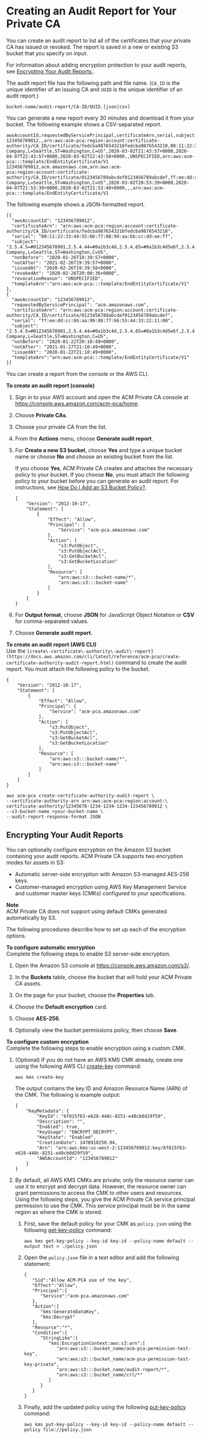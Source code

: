 # Creating an Audit Report for Your Private CA<a name="PcaAuditReport"></a>

You can create an audit report to list all of the certificates that your private CA has issued or revoked\. The report is saved in a new or existing S3 bucket that you specify on input\. 

For information about adding encryption protection to your audit reports, see [Encrypting Your Audit Reports ](#audit-report-encryption)\.

The audit report file has the following path and file name\. \(`CA_ID` is the unique identifier of an issuing CA and `UUID` is the unique identifier of an audit report\.\)

```
bucket-name/audit-report/CA-ID/UUID.[json|csv]
```

You can generate a new report every 30 minutes and download it from your bucket\. The following example shows a CSV\-separated report\.

```
awsAccountId,requestedByServicePrincipal,certificateArn,serial,subject,notBefore,notAfter,issuedAt,revokedAt,revocationReason,templateArn
123456789012,,arn:aws:acm-pca:region:account:certificate-authority/CA_ID/certificate/fedcba9876543210fedcba9876543210,00:11:22:33:44:55:66:77:88:99:aa:bb:cc:dd:ee:ff,"2.5.4.5=#012345678901,2.5.4.44=#0a1b3c4d,2.5.4.65=#0a1b3c4e5f6a,2.5.4.43=#0a1b3c4d5e,2.5.4.42=#0123456789abcdef0123456789abcdef0123,2.5.4.4=#0123456789abcdef01234567,2.5.4.12=#0a1b3c4d5e,2.5.4.46=#0123456789ab,CN=www.example1.com,OU=Sales,O=Example Company,L=Seattle,ST=Washington,C=US",2020-03-02T21:43:57+0000,2020-04-07T22:43:57+0000,2020-03-02T22:43:58+0000,,UNSPECIFIED,arn:aws:acm-pca:::template/EndEntityCertificate/V1
123456789012,acm.amazonaws.com,arn:aws:acm-pca:region:account:certificate-authority/CA_ID/certificate/0123456789abcdef0123456789abcdef,ff:ee:dd:cc:bb:aa:99:88:77:66:55:44:33:22:11:00,"2.5.4.5=#012345678901,2.5.4.44=#0a1b3c4d,2.5.4.65=#0a1b3c4d5e6f,2.5.4.43=#0a1b3c4d5e,2.5.4.42=#0123456789abcdef0123456789abcdef0123,2.5.4.4=#0123456789abcdef01234567,2.5.4.12=#0a1b3c4d5e,2.5.4.46=#0123456789ab,CN=www.example1.com,OU=Sales,O=Example Company,L=Seattle,ST=Washington,C=US",2020-03-02T20:53:39+0000,2020-04-07T21:53:39+0000,2020-03-02T21:53:40+0000,,,arn:aws:acm-pca:::template/EndEntityCertificate/V1
```

The following example shows a JSON\-formatted report\. 

```
[{
  "awsAccountId": "123456789012",
  "certificateArn": "arn:aws:acm-pca:region:account:certificate-authority/CA_ID/certificate/fedcba9876543210fedcba9876543210",
  "serial": "00:11:22:33:44:55:66:77:88:99:aa:bb:cc:dd:ee:ff",
  "subject": "2.5.4.5=#012345678901,2.5.4.44=#0a1b3c4d,2.5.4.65=#0a1b3c4d5e6f,2.5.4.43=#0a1b3c4d5e,2.5.4.42=#0123456789abcdef0123456789abcdef0123,2.5.4.4=#0123456789abcdef01234567,2.5.4.12=#0a1b3c4d5e,2.5.4.46=#0123456789ab,CN=www.example1.com,OU=Sales,O=Example Company,L=Seattle,ST=Washington,C=US",
  "notBefore": "2020-02-26T18:39:57+0000",
  "notAfter": "2021-02-26T19:39:57+0000",
  "issuedAt": "2020-02-26T19:39:58+0000",
  "revokedAt": "2020-02-26T20:00:36+0000",
  "revocationReason": "UNSPECIFIED",
  "templateArn":"arn:aws:acm-pca:::template/EndEntityCertificate/V1"
},
{
  "awsAccountId": "123456789012",
  "requestedByServicePrincipal": "acm.amazonaws.com",
  "certificateArn": "arn:aws:acm-pca:region:account:certificate-authority/CA_ID/certificate/0123456789abcdef0123456789abcdef",
  "serial": "ff:ee:dd:cc:bb:aa:99:88:77:66:55:44:33:22:11:00",
  "subject": "2.5.4.5=#012345678901,2.5.4.44=#0a1b3c4d,2.5.4.65=#0a1b3c4d5e6f,2.5.4.43=#0a1b3c4d5e,2.5.4.42=#0123456789abcdef0123456789abcdef0123,2.5.4.4=#0123456789abcdef01234567,2.5.4.12=#0a1b3c4d5e,2.5.4.46=#0123456789ab,CN=www.example1.com,OU=Sales,O=Example Company,L=Seattle,ST=Washington,C=US",
  "notBefore": "2020-01-22T20:10:49+0000",
  "notAfter": "2021-01-17T21:10:49+0000",
  "issuedAt": "2020-01-22T21:10:49+0000",
  "templateArn":"arn:aws:acm-pca:::template/EndEntityCertificate/V1"
}]
```

You can create a report from the console or the AWS CLI\.

**To create an audit report \(console\)**

1. Sign in to your AWS account and open the ACM Private CA console at [https://console\.aws\.amazon\.com/acm\-pca/home](https://console.aws.amazon.com/acm-pca/home)\.

1. Choose **Private CAs**\.

1. Choose your private CA from the list\.

1. From the **Actions** menu, choose **Generate audit report**\.

1. For **Create a new S3 bucket**, choose **Yes** and type a unique bucket name or choose **No** and choose an existing bucket from the list\. 

   If you choose **Yes**, ACM Private CA creates and attaches the necessary policy to your bucket\. If you choose **No**, you must attach the following policy to your bucket before you can generate an audit report\. For instructions, see [How Do I Add an S3 Bucket Policy?](https://docs.aws.amazon.com/AmazonS3/latest/user-guide/add-bucket-policy.html)\. 

   ```
   {
       "Version": "2012-10-17",
       "Statement": [
           {
               "Effect": "Allow",
               "Principal": {
                   "Service": "acm-pca.amazonaws.com"
               },
               "Action": [
                   "s3:PutObject",
                   "s3:PutObjectAcl",
                   "s3:GetBucketAcl",
                   "s3:GetBucketLocation"
               ],
               "Resource": [
                   "arn:aws:s3:::bucket-name/*",
                   "arn:aws:s3:::bucket-name"
               ]
           }
       ]
   }
   ```

1. For **Output format**, choose **JSON** for JavaScript Object Notation or **CSV** for comma\-separated values\. 

1. Choose **Generate audit report**\.

**To create an audit report \(AWS CLI\)**  
Use the `[create\-certificate\-authority\-audit\-report](https://docs.aws.amazon.com/cli/latest/reference/acm-pca/create-certificate-authority-audit-report.html)` command to create the audit report\. You must attach the following policy to the bucket\. 

```
{
    "Version": "2012-10-17",
    "Statement": [
        {
            "Effect": "Allow",
            "Principal": {
                "Service": "acm-pca.amazonaws.com"
            },
            "Action": [
                "s3:PutObject",
                "s3:PutObjectAcl",
                "s3:GetBucketAcl",
                "s3:GetBucketLocation"
            ],
            "Resource": [
                "arn:aws:s3:::bucket-name/*",
                "arn:aws:s3:::bucket-name"
            ]
        }
    ]
}
```

```
aws acm-pca create-certificate-authority-audit-report \
--certificate-authority-arn arn:aws:acm-pca:region:account:\
certificate-authority/12345678-1234-1234-1234-123456789012 \
--s3-bucket-name >your-bucket-name \
--audit-report-response-format JSON
```

## Encrypting Your Audit Reports<a name="audit-report-encryption"></a>

You can optionally configure encryption on the Amazon S3 bucket containing your audit reports\. ACM Private CA supports two encryption modes for assets in S3:
+ Automatic server\-side encryption with Amazon S3\-managed AES\-256 keys\.
+ Customer\-managed encryption using AWS Key Management Service and customer master keys \(CMKs\) configured to your specifications\.

**Note**  
ACM Private CA does not support using default CMKs generated automatically by S3\.

The following procedures describe how to set up each of the encryption options\.

**To configure automatic encryption**  
Complete the following steps to enable S3 server\-side encryption\.

1. Open the Amazon S3 console at [https://console\.aws\.amazon\.com/s3/](https://console.aws.amazon.com/s3/)\.

1. In the **Buckets** table, choose the bucket that will hold your ACM Private CA assets\.

1. On the page for your bucket, choose the **Properties** tab\.

1. Choose the **Default encryption** card\.

1. Choose **AES\-256**\.

1. Optionally view the bucket permissions policy, then choose **Save**\.

**To configure custom encryption**  
Complete the following steps to enable encryption using a custom CMK\.

1. \(Optional\) If you do not have an AWS KMS CMK already, create one using the following AWS CLI [create\-key](https://docs.aws.amazon.com/cli/latest/reference/kms/create-key.html) command:

   ```
   aws kms create-key
   ```

   The output contains the key ID and Amazon Resource Name \(ARN\) of the CMK\. The following is example output:

   ```
   {
       "KeyMetadata": {
           "KeyId": "6f815f63-e628-448c-8251-e40cb0d29f59",
           "Description": "",
           "Enabled": true,
           "KeyUsage": "ENCRYPT_DECRYPT",
           "KeyState": "Enabled",
           "CreationDate": 1478910250.94,
           "Arn": "arn:aws:kms:us-west-2:123456789012:key/6f815f63-e628-448c-8251-e40cb0d29f59",
           "AWSAccountId": "123456789012"
       }
   }
   ```

1. By default, all AWS KMS CMKs are private; only the resource owner can use it to encrypt and decrypt data\. However, the resource owner can grant permissions to access the CMK to other users and resources\. Using the following steps, you give the ACM Private CA service principal permission to use the CMK\. This service principal must be in the same region as where the CMK is stored\.

   1. First, save the default policy for your CMK as `policy.json` using the following [get\-key\-policy](https://docs.aws.amazon.com/cli/latest/reference/kms/get-key-policy.html) command:

      ```
      aws kms get-key-policy --key-id key-id --policy-name default --output text > ./policy.json
      ```

   1. Open the `policy.json` file in a text editor and add the following statement:

      ```
      {
         "Sid":"Allow ACM-PCA use of the key",
         "Effect":"Allow",
         "Principal":{
            "Service":"acm-pca.amazonaws.com"
         },
         "Action":[
            "kms:GenerateDataKey",
            "kms:Decrypt"
         ],
         "Resource":"*",
         "Condition":{
            "StringLike":{
               "kms:EncryptionContext:aws:s3:arn":[
                  "arn:aws:s3:::bucket_name/acm-pca-permission-test-key",
                  "arn:aws:s3:::bucket_name/acm-pca-permission-test-key-private",
                  "arn:aws:s3:::bucket_name/audit-report/*",
                  "arn:aws:s3:::bucket_name/crl/*"
               ]
            }
         }
      }
      ```

   1. Finally, add the updated policy using the following [put\-key\-policy](https://docs.aws.amazon.com/cli/latest/reference/kms/put-key-policy.html) command:

      ```
      aws kms put-key-policy --key-id key-id --policy-name default --policy file://policy.json
      ```